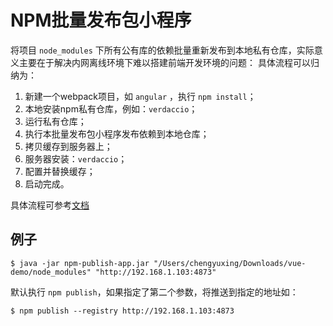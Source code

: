 # NPM批量发布包小程序

将项目 `node_modules` 下所有公有库的依赖批量重新发布到本地私有仓库，实际意义主要在于解决内网离线环境下难以搭建前端开发环境的问题：
具体流程可以归纳为：

1. 新建一个webpack项目，如 `angular` ，执行 `npm install`；
2. 本地安装npm私有仓库，例如：`verdaccio`；
3. 运行私有仓库；
4. 执行本批量发布包小程序发布依赖到本地仓库；
5. 拷贝缓存到服务器上；
6. 服务器安装：`verdaccio`；
7. 配置并替换缓存；
8. 启动完成。

具体流程可参考[文档](NPM_OFFLINE_CONFIG.md)

## 例子

```shell
$ java -jar npm-publish-app.jar "/Users/chengyuxing/Downloads/vue-demo/node_modules" "http://192.168.1.103:4873"
```

默认执行 `npm publish`，如果指定了第二个参数，将推送到指定的地址如：

```shell
$ npm publish --registry http://192.168.1.103:4873
```
